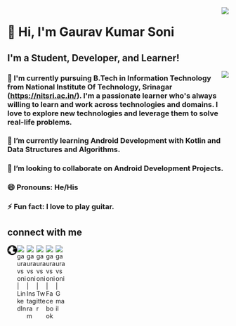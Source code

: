 <img align="right" src="https://github-readme-stats.vercel.app/api?username=sonigaurav950&include_all_commits=true&show_icons=true&hide_title=true&hide_border=true" />

 # 👋 Hi, I'm Gaurav Kumar Soni 

## I'm a Student, Developer, and Learner!
<img align="right" src="https://github-readme-stats.vercel.app/api/top-langs/?username=sonigaurav950&layout=compact&hide_title=true&hide_border=true" />

###  🔭  I'm currently pursuing B.Tech in Information Technology from National Institute Of Technology, Srinagar (https://nitsri.ac.in/). I'm a passionate learner who's always willing to learn and work across technologies and domains. I love to explore new technologies and leverage them to solve real-life problems.

###  🌱 I’m currently learning Android Development with Kotlin and Data Structures and Algorithms.
###  👯 I’m looking to collaborate on Android Development Projects.

###  😄 Pronouns: He/His
###  ⚡ Fun fact: I love to play guitar.

## connect with me

 <a href ="https://gauravsoni.com/"><img align="left" alt="gauravsoni.com" width="22px" src="https://raw.githubusercontent.com/iconic/open-iconic/master/svg/globe.svg" /></a>

 <a href ="https://www.linkedin.com/in/gaurav-kumar-soni-a705b7245/"><img align="left" alt="gauravsoni | LinkedIn" width="22px" src="https://raw.githubusercontent.com/peterthehan/peterthehan/master/assets/linkedin.svg" /></a>

 <a href ="https://www.instagram.com/gauravsoni3850/ "><img align="left" alt="gauravsoni | Instagram" width="22px" src="https://cdn-icons-png.flaticon.com/512/2111/2111463.png"/></a>
 
 <a href ="https://twitter.com/Gauravs70259657"><img align="left" alt="gauravsoni | Twitter" width="22px" src="https://raw.githubusercontent.com/peterthehan/peterthehan/master/assets/twitter.svg"/></a>

 <a href ="https://m.facebook.com/profile.php?eav=Afa3-SoqxReofdIJn_uXNuSqU3HCHfXDykEceWsOFavGx-iK3agRZ-Olg2uDYI-jZ1Q&paipv=0"><img align="left" alt="gauravsoni | Facebook" width="22px" src="https://cdn-icons-png.flaticon.com/512/174/174848.png"/></a>

 <a href = "mailto: sonigaurav950@gmail.com"><img align="left" alt="gauravsoni | Gmail" width="22px" src="https://cdn-icons-png.flaticon.com/512/5968/5968534.png"/></a>
